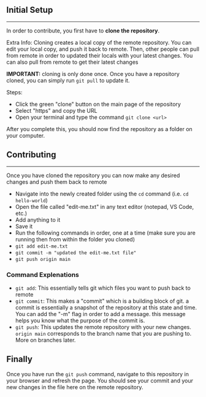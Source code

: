 ## Initial Setup
***
In order to contribute, you first have to **clone the repository**.

Extra Info: Cloning creates a local copy of the remote repository. You can edit your local copy, and push it back to remote.
Then, other people can pull from remote in order to updated their locals with your latest changes.
You can also pull from remote to get their latest changes

**IMPORTANT:** cloning is only done once. Once you have a repository cloned, you can simply run `git pull` to update it.

Steps:
- Click the green "clone" button on the main page of the repository
- Select "https" and copy the URL
- Open your terminal and type the command `git clone <url>`

After you complete this, you should now find the repository as a folder on your computer.

## Contributing
***
Once you have cloned the repository you can now make any desired changes and push them back to remote

- Navigate into the newly created folder using the `cd` command (i.e. `cd hello-world`)
- Open the file called "edit-me.txt" in any text editor (notepad, VS Code, etc.)
- Add anything to it
- Save it
- Run the following commands in order, one at a time (make sure you are running then from within the folder you cloned)
- `git add edit-me.txt`
- `git commit -m "updated the edit-me.txt file"`
- `git push origin main`

### Command Explenations
- `git add`: This essentially tells git which files you want to push back to remote
- `git commit`: This makes a "commit" which is a building block of git. a commit is essentially a snapshot of the repository at this state and time. You can add the "-m" flag in order to add a message. this message helps you know what the purpose of the commit is.
- `git push`: This updates the remote repository with your new changes. `origin main` corresponds to the branch name that you are pushing to. More on branches later.

## Finally
Once you have run the `git push` command, navigate to this repository in your browser and refresh the page. You should see your commit and your new changes in the file here on the remote repository.

